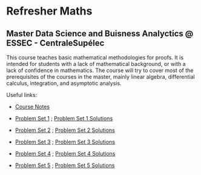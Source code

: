 # Refresher Maths
## Master Data Science and Buisness Analyctics @ ESSEC - CentraleSupélec

This course teaches basic mathematical methodologies for proofs.
It is intended for students with a lack of mathematical background, or with a lack of confidence in mathematics.
The course will try to cover most of the prerequisites of the courses in the master, mainly linear algebra, differential calculus, integration, and asymptotic analysis.

Useful links:
- [Course Notes](https://github.com/pauldubois98/RefresherMaths/blob/main/cours.pdf)

- [Problem Set 1](https://github.com/pauldubois98/RefresherMaths/blob/main/ProblemSet1/ProblemSet1.pdf) ; 
[Problem Set 1 Solutions](https://github.com/pauldubois98/RefresherMaths/blob/main/ProblemSet1/ProblemSet1-Solutions.pdf)
- [Problem Set 2](https://github.com/pauldubois98/RefresherMaths/blob/main/ProblemSet2/ProblemSet2.pdf) ; 
[Problem Set 2 Solutions](https://github.com/pauldubois98/RefresherMaths/blob/main/ProblemSet2/ProblemSet2-Solutions.pdf)
- [Problem Set 3](https://github.com/pauldubois98/RefresherMaths/blob/main/ProblemSet3/ProblemSet3.pdf) ; 
[Problem Set 3 Solutions](https://github.com/pauldubois98/RefresherMaths/blob/main/ProblemSet3/ProblemSet3-Solutions.pdf)
- [Problem Set 4](https://github.com/pauldubois98/RefresherMaths/blob/main/ProblemSet4/ProblemSet4.pdf) ; 
[Problem Set 4 Solutions](https://github.com/pauldubois98/RefresherMaths/blob/main/ProblemSet4/ProblemSet4-Solutions.pdf)
- [Problem Set 5](https://github.com/pauldubois98/RefresherMaths/blob/main/ProblemSet5/ProblemSet5.pdf) ; 
[Problem Set 5 Solutions](https://github.com/pauldubois98/RefresherMaths/blob/main/ProblemSet5/ProblemSet5-Solutions.pdf)
